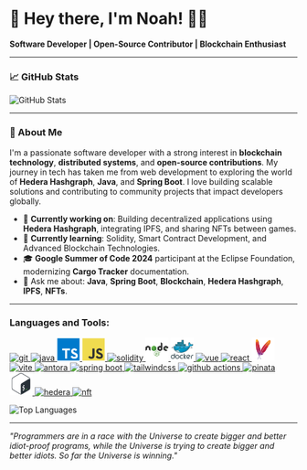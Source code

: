 # 👋 Hey there, I'm Noah! 🙋‍♂️

**Software Developer | Open-Source Contributor | Blockchain Enthusiast**

---

### 📈 GitHub Stats

![GitHub Stats](https://github-readme-stats.vercel.app/api?username=Ndacyayisenga-droid&show_icons=true&theme=radical)

---

### 🌟 About Me

I'm a passionate software developer with a strong interest in **blockchain technology**, **distributed systems**, and **open-source contributions**. My journey in tech has taken me from web development to exploring the world of **Hedera Hashgraph**, **Java**, and **Spring Boot**. I love building scalable solutions and contributing to community projects that impact developers globally.

- 🔭 **Currently working on**: Building decentralized applications using **Hedera Hashgraph**, integrating IPFS, and sharing NFTs between games.
- 🌱 **Currently learning**: Solidity, Smart Contract Development, and Advanced Blockchain Technologies.
- 🎓 **Google Summer of Code 2024** participant at the Eclipse Foundation, modernizing **Cargo Tracker** documentation.
- 💬 Ask me about: **Java**, **Spring Boot**, **Blockchain**, **Hedera Hashgraph**, **IPFS**, **NFTs**.

---

<h3 align="left">Languages and Tools:</h3>

<p align="left">
<a href="https://git-scm.com/" target="_blank"> <img src="https://www.vectorlogo.zone/logos/git-scm/git-scm-icon.svg" alt="git" width="40" height="40"/> </a> 
<a href="https://www.java.com" target="_blank"> <img src="https://img.shields.io/badge/Java-007396?style=for-the-badge&logo=java&logoColor=white" alt="java" width="40" height="40"/> </a> 
<a href="https://www.typescriptlang.org/" target="_blank"> <img src="https://raw.githubusercontent.com/devicons/devicon/master/icons/typescript/typescript-original.svg" alt="typescript" width="40" height="40"/> </a> 
<a href="https://developer.mozilla.org/en-US/docs/Web/JavaScript" target="_blank"> <img src="https://raw.githubusercontent.com/devicons/devicon/master/icons/javascript/javascript-original.svg" alt="javascript" width="40" height="40"/> </a> 
<a href="https://soliditylang.org/" target="_blank"> <img src="https://img.shields.io/badge/Solidity-363636?style=for-the-badge&logo=solidity&logoColor=white" alt="solidity" width="40" height="40"/> </a> 
<a href="https://nodejs.org" target="_blank"> <img src="https://raw.githubusercontent.com/devicons/devicon/master/icons/nodejs/nodejs-original-wordmark.svg" alt="nodejs" width="40" height="40"/> </a>
<a href="https://www.docker.com/" target="_blank"> <img src="https://raw.githubusercontent.com/devicons/devicon/master/icons/docker/docker-original-wordmark.svg" alt="docker" width="40" height="40"/> </a> 
<a href="https://vuejs.org/" target="_blank"> <img src="https://img.shields.io/badge/Vue.js-4FC08D?style=for-the-badge&logo=vue-dot-js&logoColor=white" alt="vue" width="40" height="40"/> </a> 
<a href="https://reactjs.org/" target="_blank"> <img src="https://img.shields.io/badge/React-61DAFB?style=for-the-badge&logo=react&logoColor=black" alt="react" width="40" height="40"/> </a> 
<a href="https://maven.apache.org/" target="_blank"> <img src="https://raw.githubusercontent.com/devicons/devicon/master/icons/maven/maven-original.svg" alt="maven" width="40" height="40"/> </a>
<a href="https://vitejs.dev/" target="_blank"> <img src="https://img.shields.io/badge/Vite-646CFF?style=for-the-badge&logo=vite&logoColor=white" alt="vite" width="40" height="40"/> </a>
<a href="https://antora.org/" target="_blank"> <img src="https://img.shields.io/badge/Antora-282828?style=for-the-badge&logoColor=white" alt="antora" width="40" height="40"/> </a>
<a href="https://spring.io/projects/spring-boot" target="_blank"> <img src="https://img.shields.io/badge/Spring_Boot-6DB33F?style=for-the-badge&logo=spring-boot&logoColor=white" alt="spring boot" width="40" height="40"/> </a>
<a href="https://tailwindcss.com/" target="_blank"> <img src="https://img.shields.io/badge/Tailwind_CSS-38B2AC?style=for-the-badge&logo=tailwind-css&logoColor=white" alt="tailwindcss" width="40" height="40"/> </a>
<a href="https://github.com/features/actions" target="_blank"> <img src="https://img.shields.io/badge/GitHub_Actions-2088FF?style=for-the-badge&logo=github-actions&logoColor=white" alt="github actions" width="40" height="40"/> </a>
<a href="https://pinata.cloud/" target="_blank"> <img src="https://img.shields.io/badge/Pinata-000000?style=for-the-badge&logo=pinata&logoColor=white" alt="pinata" width="40" height="40"/> </a>
<a href="https://bash.cyberciti.biz/" target="_blank"> <img src="https://raw.githubusercontent.com/devicons/devicon/master/icons/bash/bash-original.svg" alt="bash" width="40" height="40"/> </a>
<a href="https://hedera.com/" target="_blank"> <img src="https://img.shields.io/badge/Hedera-1B9CFC?style=for-the-badge&logo=hedera&logoColor=white" alt="hedera" width="40" height="40"/> </a>
<a href="https://nft.storage/" target="_blank"> <img src="https://img.shields.io/badge/NFT-FF6F00?style=for-the-badge&logo=ethereum&logoColor=white" alt="nft" width="40" height="40"/> </a>
</p>

![Top Languages](https://github-readme-stats.vercel.app/api/top-langs/?username=Ndacyayisenga-droid&layout=compact&theme=radical)

---

_"Programmers are in a race with the Universe to create bigger and better idiot-proof programs, while the Universe is trying to create bigger and better idiots. So far the Universe is winning."_
